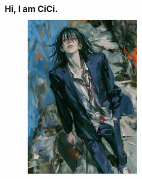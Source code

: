 # Hi, I am CiCi.

<div align="center">
<img height="500" alt="JPG" align="center" src="IMG_0380.jpg">
</div>
